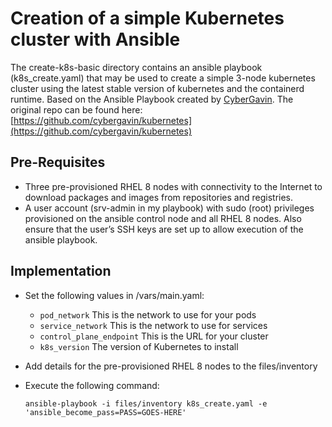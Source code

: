 # Creation of a simple Kubernetes cluster with Ansible

The create-k8s-basic directory contains an ansible playbook (k8s_create.yaml) that may be used to create a simple 3-node kubernetes cluster using the latest stable version of kubernetes and the containerd runtime. Based on the Ansible Playbook created by [CyberGavin](https://github.com/cybergavin). The original repo can be found here: [https://github.com/cybergavin/kubernetes](https://github.com/cybergavin/kubernetes)

## Pre-Requisites
- Three pre-provisioned RHEL 8 nodes with connectivity to the Internet to download packages and images from repositories and registries.
- A user account (srv-admin in my playbook) with sudo (root) privileges provisioned on the ansible control node and all RHEL 8 nodes. Also ensure that the user’s SSH keys are set up to allow execution of the ansible playbook.

## Implementation
- Set the following values in /vars/main.yaml:
  - `pod_network` This is the network to use for your pods
  - `service_network` This is the network to use for services
  - `control_plane_endpoint` This is the URL for your cluster
  - `k8s_version` The version of Kubernetes to install
- Add details for the pre-provisioned RHEL 8 nodes to the files/inventory
- Execute the following command:

      ansible-playbook -i files/inventory k8s_create.yaml -e 'ansible_become_pass=PASS=GOES-HERE'

